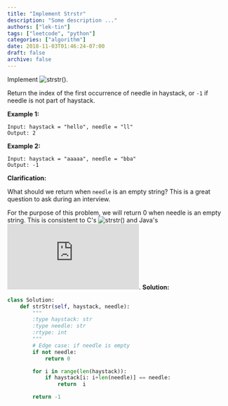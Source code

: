 ```yaml
---
title: "Implement Strstr"
description: "Some description ..."
authors: ["lek-tin"]
tags: ["leetcode", "python"]
categories: ["algorithm"]
date: 2018-11-03T01:46:24-07:00
draft: false
archive: false
---
```

Implement ![strstr()](http://www.cplusplus.com/reference/cstring/strstr/).

Return the index of the first occurrence of needle in haystack, or `-1` if needle is not part of haystack.

**Example 1:**
```
Input: haystack = "hello", needle = "ll"
Output: 2
```
**Example 2:**
```
Input: haystack = "aaaaa", needle = "bba"
Output: -1
```
**Clarification:**

What should we return when `needle` is an empty string? This is a great question to ask during an interview.

For the purpose of this problem, we will return 0 when needle is an empty string. This is consistent to C's ![strstr()](http://www.cplusplus.com/reference/cstring/strstr/) and Java's ![indexOf()](https://docs.oracle.com/javase/7/docs/api/java/lang/String.html#indexOf(java.lang.String)).
**Solution:**
```python
class Solution:
    def strStr(self, haystack, needle):
        """
        :type haystack: str
        :type needle: str
        :rtype: int
        """
        # Edge case: if needle is empty
        if not needle:
            return 0

        for i in range(len(haystack)):
            if haystack[i: i+len(needle)] == needle:
                return  i

        return -1
```